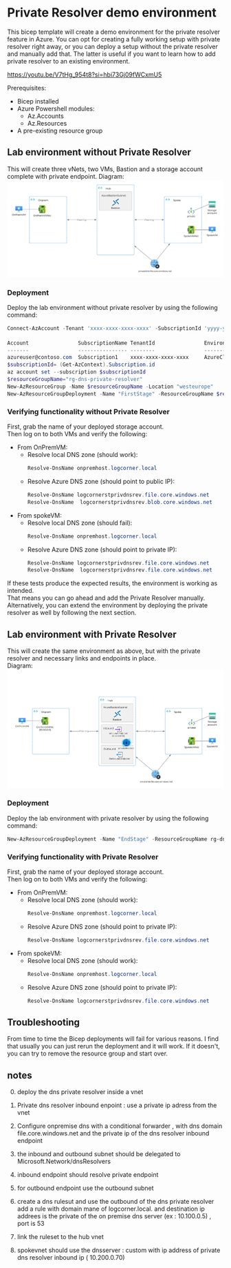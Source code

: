 # Private Resolver demo environment
This bicep template will create a demo environment for the private resolver feature in Azure.
You can opt for creating a fully working setup with private resolver right away, or you can deploy a setup without the private resolver and manually add that. The latter is useful if you want to learn how to add private resolver to an existing environment.

https://youtu.be/V7tHg_954t8?si=hbi73Gj09fWCxmU5

Prerequisites:
- Bicep installed
- Azure Powershell modules:
    - Az.Accounts
    - Az.Resources
- A pre-existing resource group

## Lab environment without Private Resolver
This will create three vNets, two VMs, Bastion and a storage account complete with private endpoint.
Diagram:
![Beatiful drawing](./Logical-FirstStage.png)
### Deployment
Deploy the lab environment without private resolver by using the following command:
```powershell
Connect-AzAccount -Tenant 'xxxx-xxxx-xxxx-xxxx' -SubscriptionId 'yyyy-yyyy-yyyy-yyyy'

Account                SubscriptionName TenantId                Environment
-------                ---------------- --------                -----------
azureuser@contoso.com  Subscription1    xxxx-xxxx-xxxx-xxxx     AzureCloud
$subscriptionId= (Get-AzContext).Subscription.id
az account set --subscription $subscriptionId
$resourceGroupName="rg-dns-private-resolver"
New-AzResourceGroup -Name $resourceGroupName -Location "westeurope"
New-AzResourceGroupDeployment -Name "FirstStage" -ResourceGroupName $resourceGroupName -TemplateFile main.bicep -Stage FirstStage
```

### Verifying functionality without Private Resolver
First, grab the name of your deployed storage account.    
Then log on to both VMs and verify the following:
- From OnPremVM:
    - Resolve local DNS zone (should work):
        ```powershell
        Resolve-DnsName onpremhost.logcorner.local
        ```
    - Resolve Azure DNS zone (should point to public IP):
        ```powershell
        Resolve-DnsName logcornerstprivdnsrev.file.core.windows.net
        Resolve-DnsName  logcornerstprivdnsrev.blob.core.windows.net
        ```
- From spokeVM:
    - Resolve local DNS zone (should fail):
        ```powershell
        Resolve-DnsName onpremhost.logcorner.local
        ```
    - Resolve Azure DNS zone (should point to private IP):
        ```powershell
        Resolve-DnsName logcornerstprivdnsrev.file.core.windows.net
        Resolve-DnsName  logcornerstprivdnsrev.file.core.windows.net
        ```
If these tests produce the expected results, the environment is working as intended.   
That means you can go ahead and add the Private Resolver manually. Alternatively, you can extend the environment by deploying the private resolver as well by following the next section.

## Lab environment with Private Resolver
This will create the same environment as above, but with the private resolver and necessary links and endpoints in place.   
Diagram:
![Beatiful drawing](./Logical-EndStage.png)
### Deployment
Deploy the lab environment with private resolver by using the following command:
```powershell
New-AzResourceGroupDeployment -Name "EndStage" -ResourceGroupName rg-dns-private-resolver -TemplateFile main.bicep -Stage EndStage
```

### Verifying functionality with Private Resolver
First, grab the name of your deployed storage account.    
Then log on to both VMs and verify the following:
- From OnPremVM:
    - Resolve local DNS zone (should work):
        ```powershell
        Resolve-DnsName onpremhost.logcorner.local
        ```
    - Resolve Azure DNS zone (should point to private IP):
        ```powershell
        Resolve-DnsName logcornerstprivdnsrev.file.core.windows.net
        ```
- From spokeVM:
    - Resolve local DNS zone (should work):
        ```powershell
        Resolve-DnsName onpremhost.logcorner.local
        ```
    - Resolve Azure DNS zone (should point to private IP):
        ```powershell
        Resolve-DnsName logcornerstprivdnsrev.file.core.windows.net
        ```

## Troubleshooting
From time to time the Bicep deployments will fail for various reasons. I find that usually you can just rerun the deployment and it will work. If it doesn't, you can try to remove the resource group and start over.


## notes 
0. deploy the dns private resolver inside a vnet
1. Private dns resolver inbound enpoint : use a private ip adress from the vnet 
2. Configure onpremise dns with a conditional forwarder  , with dns domain file.core.windows.net and the private ip of the dns resolver inbound endpoint

3. the inbound and outbound subnet should be delegated to  Microsoft.Network/dnsResolvers

4. inbound endpoint should resolve private endpoint

5. for outbound endpoint use the outbound subnet

6. create a dns rulesut and use the outbound of the dns private resolver
add a rule with domain mane of   logcorner.local.  and destination ip addrees is the private of the on premise dns server  (ex : 10.100.0.5) , port is 53
7. link the ruleset to the hub vnet
8. spokevnet should use the dnsserver : custom with ip address of private dns resolver inbound ip ( 10.200.0.70)

